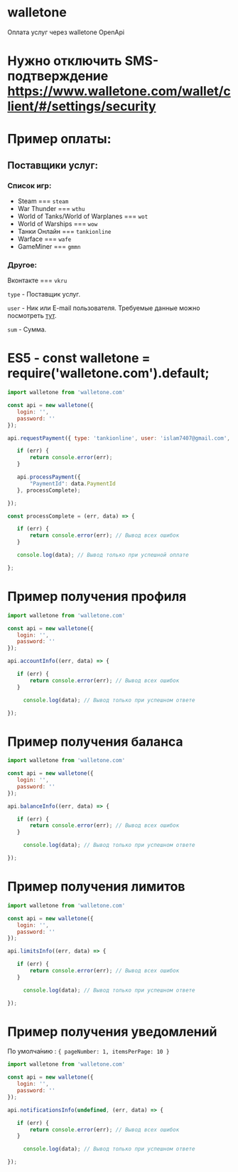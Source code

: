 # walletone
Оплата услуг через walletone OpenApi



# Нужно отключить SMS-подтверждение https://www.walletone.com/wallet/client/#/settings/security

# Пример оплаты:

## Поставщики услуг:
 
 ### Список игр:

 * Steam === `steam`
 * War Thunder === `wthu`
 * World of Tanks/World of Warplanes === `wot`
 * World of Warships === `wow`
 * Танки Онлайн === `tankionline`
 * Warface === `wafe`
 * GameMiner === `gmmn`

 ### Другое:

 Вконтакте === `vkru`
 
`type` - Поставщик услуг.

`user` - Ник или E-mail пользователя. 
Требуемые данные можно посмотреть [тут](https://www.walletone.com/wallet/client/#/payment).

`sum` - Сумма.


# ES5 - const walletone = require('walletone.com').default;


 ```javascript
import walletone from 'walletone.com'

const api = new walletone({
    login: '',
    password: ''
});

api.requestPayment({ type: 'tankionline', user: 'islam7407@gmail.com', sum: '10' }, (err, data) => {

    if (err) {
        return console.error(err);
    }

    api.processPayment({
        "PaymentId": data.PaymentId
    }, processComplete);

});

const processComplete = (err, data) => {

    if (err) {
        return console.error(err); // Вывод всех ошибок
    }

    console.log(data); // Вывод только при успешной оплате

};
```


# Пример получения профиля

 ```javascript
import walletone from 'walletone.com'

const api = new walletone({
    login: '',
    password: ''
});

api.accountInfo((err, data) => {

    if (err) {
        return console.error(err); // Вывод всех ошибок
    }

      console.log(data); // Вывод только при успешном ответе

});

```

# Пример получения баланса

 ```javascript
import walletone from 'walletone.com'

const api = new walletone({
    login: '',
    password: ''
});

api.balanceInfo((err, data) => {

    if (err) {
        return console.error(err); // Вывод всех ошибок
    }

      console.log(data); // Вывод только при успешном ответе

});

```


# Пример получения лимитов

 ```javascript
import walletone from 'walletone.com'

const api = new walletone({
    login: '',
    password: ''
});

api.limitsInfo((err, data) => {

    if (err) {
        return console.error(err); // Вывод всех ошибок
    }

      console.log(data); // Вывод только при успешном ответе

});

```


# Пример получения уведомлений

По умолча́нию : `{ pageNumber: 1, itemsPerPage: 10 }`


 ```javascript
import walletone from 'walletone.com'

const api = new walletone({
    login: '',
    password: ''
});

api.notificationsInfo(undefined, (err, data) => { 

    if (err) {
        return console.error(err); // Вывод всех ошибок
    }

      console.log(data); // Вывод только при успешном ответе

});

```






